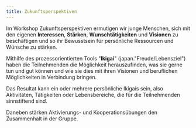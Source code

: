 ```yaml
---
title: Zukunftsperspektiven
---
```

Im Workshop Zukunftsperspektiven ermutigen wir junge Menschen, sich mit den eigenen **Interessen**, **Stärken**, **Wunschtätigkeiten** und **Visionen** zu beschäftigen und so ihr Bewusstsein für persönliche Ressourcen und Wünsche zu stärken.

Mithilfe des prozessorientierten Tools "**Ikigai**" (japan."Freude/Lebensziel") haben die Teilnehmenden die Möglichkeit herauszufinden, was sie gerne tun und gut können und wie sie dies mit ihren Visionen und beruflichen Möglichkeiten in Verbindung bringen. 

Das Resultat kann ein oder mehrere persönliche Ikigais sein, also Aktivitäten, Tätigkeiten oder Lebensbereiche, die für die Teilnehmenden sinnstiftend sind.

Daneben stärken Aktivierungs- und Kooperationsübungen den Zusammenhalt in der Gruppe.
